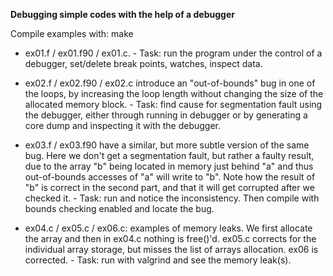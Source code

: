 **Debugging simple codes with the help of a debugger**

Compile examples with: make

- ex01.f / ex01.f90 / ex01.c. 
      -	Task: run the program under the control of a debugger, set/delete break points, watches, inspect data.

- ex02.f / ex02.f90 / ex02.c introduce an "out-of-bounds" bug in one of the loops, by increasing the loop length without 
  changing the size of the allocated memory block. 
      - Task: find cause for segmentation fault using the debugger, either through running in debugger or by generating 
        a core dump and inspecting it with the debugger.

- ex03.f / ex03.f90 have a similar, but more subtle version of the same bug. Here we don't get a segmentation fault, 
  but rather a faulty result, due to the array "b" being located in memory just behind "a" and thus out-of-bounds accesses 
  of "a" will write to "b". Note how the result of "b" is correct in the second part, and that it will get corrupted after 
  we checked it. 
      - Task: run and notice the inconsistency. Then compile with bounds checking enabled and locate the bug.

- ex04.c / ex05.c / ex06.c: examples of memory leaks. We first allocate the array and then in ex04.c nothing is free()'d. 
  ex05.c corrects for the individual array storage, but misses the list of arrays allocation. ex06 is corrected. 
      - Task: run with valgrind and see the memory leak(s).

